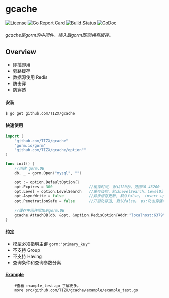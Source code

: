 # gcache
[![License](https://img.shields.io/badge/License-Apache%202.0-blue.svg)](https://github.com/TIZX/gcache/blob/master/LICENSE) [![Go Report Card](https://goreportcard.com/badge/github.com/8treenet/tcp)](https://goreportcard.com/report/github.com/8treenet/tcp) [![Build Status](https://travis-ci.org/8treenet/gotree.svg?branch=master)](https://travis-ci.org/8treenet/gotree) [![GoDoc](https://godoc.org/github.com/8treenet/gotree?status.svg)](https://godoc.org/github.com/8treenet/gotree) 

###### gcache是gorm的中间件，插入后gorm即刻拥有缓存。

## Overview
- 即插即用
- 旁路缓存
- 数据源使用 Redis
- 防击穿
- 防穿透

#### 安装
```sh
$ go get github.com/TIZX/gcache
```
#### 快速使用
```go
import (
    "github.com/TIZX/gcache"
    "gorm.io/gorm"
    "github.com/TIZX/gcache/option""
)

func init() {
    //创建 gorm.DB
    db, _ = gorm.Open("mysql", "")

    opt := option.DefaultOption{}
    opt.Expires = 300                //缓存时间, 默认120秒。范围30-43200
    opt.Level = option.LevelSearch   //缓存级别，默认LevelSearch。LevelDisable:关闭缓存，LevelModel:模型缓存， LevelSearch:查询缓存
    opt.AsyncWrite = false           //异步缓存更新, 默认false。 insert update delete 成功后是否异步更新缓存。 ps: affected如果未0，不触发更新。
    opt.PenetrationSafe = false 	 //开启防穿透, 默认false。 ps:防击穿强制全局开启。
    
    //缓存中间件附加到gorm.DB
    gcache.AttachDB(db, &opt, &option.RedisOption{Addr:"localhost:6379"})
}
```

#### 约定
- 模型必须指明主键 `gorm:"primary_key"`
- 不支持 Group
- 不支持 Having
- 查询条件和查询参数分离


#### [Example](https://github.com/TIZX/gcache/blob/master/example/example_test.go)
```shell script
    #查看 example_test.go 了解更多。
    more src/github.com/TIZX/gcache/example/example_test.go
```
